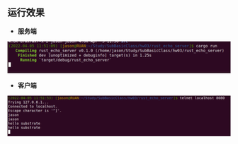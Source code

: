 ## 运行效果

- **服务端**

![image-20220405115240924](imgs/image-20220405115240924.png)

- **客户端**

![image-20220405115254133](imgs/image-20220405115254133.png)